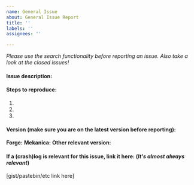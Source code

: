 ```yaml
---
name: General Issue
about: General Issue Report
title: ''
labels: ''
assignees: ''

---
```


*Please use the search functionality before reporting an issue. Also take a look at the closed issues!*

#### Issue description:


#### Steps to reproduce:
1.
2.
3.

#### Version (make sure you are on the latest version before reporting):
**Forge:** 
**Mekanica:** 
**Other relevant version:** 

#### If a (crash)log is relevant for this issue, link it here: (_It's almost always relevant_)

[gist/pastebin/etc link here]
